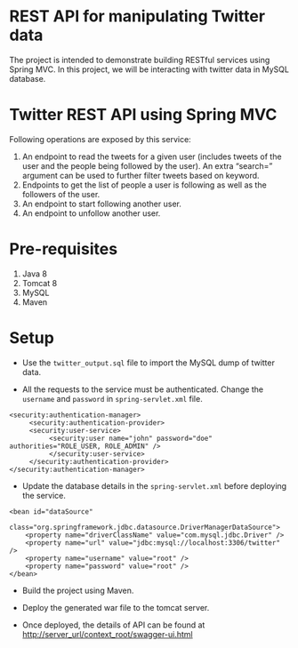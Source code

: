 # REST API for manipulating Twitter data
The project is intended to demonstrate building RESTful services using Spring MVC. In this project, we will be interacting with twitter data in MySQL database.

# Twitter REST API using Spring MVC
Following operations are exposed by this service:
1. An endpoint to read the tweets for a given user (includes tweets of the user and the people being followed by the user). An extra “search=” argument can be used to further filter tweets based on keyword.
2. Endpoints to get the list of people a user is following as well as the followers of the user.
3. An endpoint to start following another user.
4. An endpoint to unfollow another user.

# Pre-requisites
1. Java 8
2. Tomcat 8
3. MySQL
4. Maven

# Setup
- Use the `twitter_output.sql` file to import the MySQL dump of twitter data.

- All the requests to the service must be authenticated. Change the `username` and `password` in `spring-servlet.xml` file.

```
<security:authentication-manager>
     <security:authentication-provider>
	 <security:user-service>
	      <security:user name="john" password="doe" authorities="ROLE_USER, ROLE_ADMIN" />
	      </security:user-service>
     </security:authentication-provider>
</security:authentication-manager>
```
  
- Update the database details in the `spring-servlet.xml` before deploying the service.
  
```
<bean id="dataSource"
	class="org.springframework.jdbc.datasource.DriverManagerDataSource">
	<property name="driverClassName" value="com.mysql.jdbc.Driver" />
	<property name="url" value="jdbc:mysql://localhost:3306/twitter" />
	<property name="username" value="root" />
	<property name="password" value="root" />
</bean>
```

- Build the project using Maven.

- Deploy the generated war file to the tomcat server.

- Once deployed, the details of API can be found at [http://server_url/context_root/swagger-ui.html](http://server_url/context_root/swagger-ui.html)
